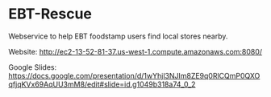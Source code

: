 # EBT-Rescue
 Webservice to help EBT foodstamp users find local stores nearby. 
 
 Website: 
 http://ec2-13-52-81-37.us-west-1.compute.amazonaws.com:8080/

Google Slides: 
https://docs.google.com/presentation/d/1wYhjl3NJIm8ZE9q0RlCQmP0QXOqfjqKVx69AqUU3mM8/edit#slide=id.g1049b318a74_0_2


